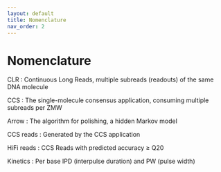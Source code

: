 ```yaml
---
layout: default
title: Nomenclature
nav_order: 2
---
```


# Nomenclature
CLR
 : Continuous Long Reads, multiple subreads (readouts) of the same DNA molecule

CCS
 : The single-molecule consensus application, consuming multiple subreads per ZMW

Arrow
 : The algorithm for polishing, a hidden Markov model

CCS reads
 : Generated by the CCS application

HiFi reads
 : CCS Reads with predicted accuracy ≥ Q20

Kinetics
 : Per base IPD (interpulse duration) and PW (pulse width)
